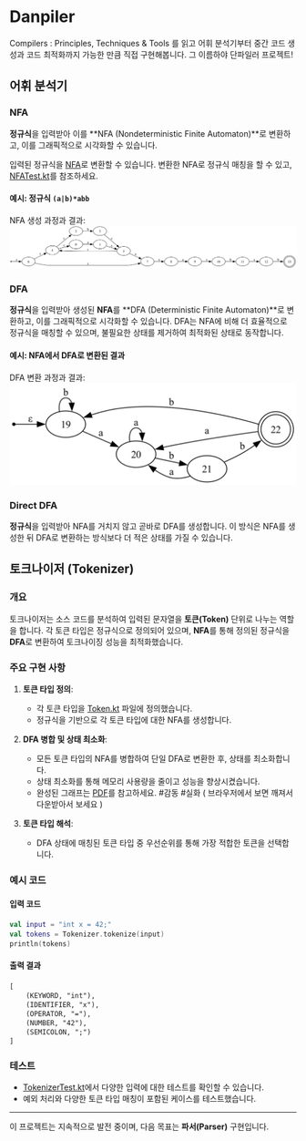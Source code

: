 
# Danpiler
Compilers : Principles, Techniques & Tools 를 읽고 어휘 분석기부터 중간 코드 생성과 코드 최적화까지 가능한 만큼 직접 구현해봅니다. 그 이름하야 단파일러 프로젝트!

## 어휘 분석기

### NFA
**정규식**을 입력받아 이를 **NFA (Nondeterministic Finite Automaton)**로 변환하고, 이를 그래픽적으로 시각화할 수 있습니다.

입력된 정규식을 [NFA](src/main/kotlin/NFA.kt)로 변환할 수 있습니다. 변환한 NFA로 정규식 매칭을 할 수 있고, [NFATest.kt](src/test/kotlin/tc/NFATest.kt)를 참조하세요.

#### 예시: 정규식 `(a|b)*abb`
NFA 생성 과정과 결과:
![NFA Example](src/test/kotlin/docsimage/nfa_example.png)

### DFA
**정규식**을 입력받아 생성된 **NFA**를 **DFA (Deterministic Finite Automaton)**로 변환하고, 이를 그래픽적으로 시각화할 수 있습니다.
DFA는 NFA에 비해 더 효율적으로 정규식을 매칭할 수 있으며, 불필요한 상태를 제거하여 최적화된 상태로 동작합니다.

#### 예시: NFA에서 DFA로 변환된 결과
DFA 변환 과정과 결과:
![DFA Example](src/test/kotlin/docsimage/dfa_example.png)

### Direct DFA
**정규식**을 입력받아 NFA를 거치지 않고 곧바로 DFA를 생성합니다. 이 방식은 NFA를 생성한 뒤 DFA로 변환하는 방식보다 더 적은 상태를 가질 수 있습니다.

## 토크나이저 (Tokenizer)
### 개요
토크나이저는 소스 코드를 분석하여 입력된 문자열을 **토큰(Token)** 단위로 나누는 역할을 합니다.
각 토큰 타입은 정규식으로 정의되어 있으며, **NFA**를 통해 정의된 정규식을 **DFA**로 변환하여 토크나이징 성능을 최적화했습니다.

### 주요 구현 사항
1. **토큰 타입 정의**:
   - 각 토큰 타입을 [Token.kt](src/main/kotlin/lexer/Token.kt) 파일에 정의했습니다.
   - 정규식을 기반으로 각 토큰 타입에 대한 NFA를 생성합니다.

2. **DFA 병합 및 상태 최소화**:
   - 모든 토큰 타입의 NFA를 병합하여 단일 DFA로 변환한 후, 상태를 최소화합니다.
   - 상태 최소화를 통해 메모리 사용량을 줄이고 성능을 향상시켰습니다.
   - 완성된 그래프는 [PDF](src/test/kotlin/tokenizer.pdf)를 참고하세요. #감동 #실화 ( 브라우저에서 보면 깨져서 다운받아서 보세요 )

3. **토큰 타입 해석**:
   - DFA 상태에 매칭된 토큰 타입 중 우선순위를 통해 가장 적합한 토큰을 선택합니다.

### 예시 코드
#### 입력 코드
```kotlin
val input = "int x = 42;"
val tokens = Tokenizer.tokenize(input)
println(tokens)
```

#### 출력 결과
```
[
    (KEYWORD, "int"),
    (IDENTIFIER, "x"),
    (OPERATOR, "="),
    (NUMBER, "42"),
    (SEMICOLON, ";")
]
```

### 테스트
- [TokenizerTest.kt](src/test/kotlin/tc/TokenizerTest.kt)에서 다양한 입력에 대한 테스트를 확인할 수 있습니다.
- 예외 처리와 다양한 토큰 타입 매칭이 포함된 케이스를 테스트했습니다.

---

이 프로젝트는 지속적으로 발전 중이며, 다음 목표는 **파서(Parser)** 구현입니다.
